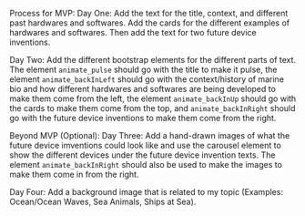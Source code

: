Process for MVP:
Day One: Add the text for the title, context, and different past hardwares and softwares. Add the cards for the different examples of hardwares and softwares. Then add the text for two future device inventions.

Day Two: Add the different bootstrap elements for the different parts of text. The element `animate_pulse` should go with the title to make it pulse, the element `animate_backInLeft` should go with the context/history of marine bio and how different hardwares and softwares are being developed to make them come from the left, the element `animate_backInUp` should go with the cards to make them come from the top, and `animate_backInRight` should go with the future device inventions to make them come from the right.

Beyond MVP (Optional):
Day Three: Add a hand-drawn images of what the future device imventions could look like and use the carousel element to show the different devices under the future device invention texts. The element `animate_backInRight` should also be used to make the images to make them come in from the right.

Day Four: Add a background image that is related to my topic (Examples: Ocean/Ocean Waves, Sea Animals, Ships at Sea).
